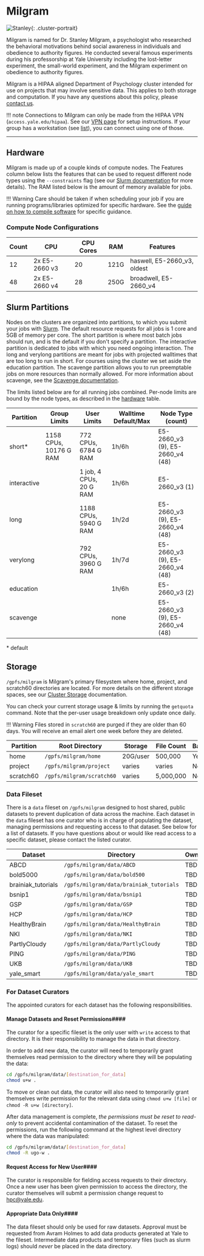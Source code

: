 # Milgram

![Stanley](/img/Stanley-Milgram.jpg){: .cluster-portrait}

Milgram is named for Dr. Stanley Milgram, a psychologist who researched the behavioral motivations behind social awareness in individuals and obedience to authority figures. He conducted several famous experiments during his professorship at Yale University including the lost-letter experiment, the small-world experiment, and the Milgram experiment on obedience to authority figures.

Milgram is a HIPAA aligned Department of Psychology cluster intended for use on projects that may involve sensitive data. This applies to both storage and computation. If you have any questions about this policy, please [contact us](mailto:hpc@yale.edu).

!!! note
    Connections to Milgram can only be made from the HIPAA VPN (`access.yale.edu/hipaa`). See our [VPN page](/clusters-at-yale/access/vpn) for setup instructions. If your group has a workstation (see [list](/clusters-at-yale/clusters/milgram-workstations)), you can connect using one of those.

- - -

## Hardware

Milgram is made up of a couple kinds of compute nodes. The Features column below lists the features that can be used to request different node types using the `--constraints` flag (see our [Slurm documentation](/clusters-at-yale/job-scheduling/resource-requests#features-and-constraints) for more details). The RAM listed below is the amount of memory available for jobs.

!!! Warning
    Care should be taken if when scheduling your job if you are running programs/libraries optimized for specific hardware.
    See the [guide on how to compile software](/clusters-at-yale/applications/compile) for specific guidance.

### Compute Node Configurations

| Count | CPU           | CPU Cores | RAM   | Features                          |
|-------|---------------|-----------|-------|-----------------------------------|
| 12    | 2x E5-2660 v3 | 20        | 121G  | haswell, E5-2660_v3, oldest       |
| 48    | 2x E5-2660 v4 | 28        | 250G  | broadwell, E5-2660_v4             |

## Slurm Partitions

Nodes on the clusters are organized into partitions, to which you submit your jobs with [Slurm](/clusters-at-yale/job-scheduling). The default resource requests for all jobs is 1 core and 5GB of memory per core. The short partition is where most batch jobs should run, and is the default if you don't specify a partition. The interactive partition is dedicated to jobs with which you need ongoing interaction. The long and verylong partitions are meant for jobs with projected walltimes that are too long to run in short. For courses using the cluster we set aside the education partition. The scavenge partition allows you to run preemptable jobs on more resources than normally allowed. For more information about scavenge, see the [Scavenge documentation](/clusters-at-yale/job-scheduling/scavenge).

The limits listed below are for all running jobs combined. Per-node limits are bound by the node types, as described in the [hardware](#hardware) table.

| Partition    | Group Limits           | User Limits             | Walltime Default/Max | Node Type (count)               |
|--------------|------------------------|-------------------------|----------------------|---------------------------------|
| short*       | 1158 CPUs, 10176 G RAM | 772 CPUs, 6784 G RAM    | 1h/6h                | E5-2660_v3 (9), E5-2660_v4 (48) |
| interactive  |                        | 1 job, 4 CPUs, 20 G RAM | 1h/6h                | E5-2660_v3 (1)                  |
| long         |                        | 1188 CPUs, 5940 G RAM   | 1h/2d                | E5-2660_v3 (9), E5-2660_v4 (48) |
| verylong     |                        | 792 CPUs, 3960 G RAM    | 1h/7d                | E5-2660_v3 (9), E5-2660_v4 (48) |
| education    |                        |                         | 1h/6h                | E5-2660_v3 (2)                  |
| scavenge     |                        |                         | none                 | E5-2660_v3 (9), E5-2660_v4 (48) |

\* default

## Storage

`/gpfs/milgram` is Milgram's primary filesystem where home, project, and scratch60 directories are located. For more details on the different storage spaces, see our [Cluster Storage](/clusters-at-yale/data/cluster-storage) documentation.

You can check your current storage usage & limits by running the `getquota` command. Note that the per-user usage breakdown only update once daily.

!!! Warning
    Files stored in `scratch60` are purged if they are older than 60 days. You will receive an email alert one week before they are deleted.

| Partition      | Root Directory             | Storage     | File Count   | Backups |
|----------------|----------------------------|-------------|--------------|---------|
| home           | `/gpfs/milgram/home`       | 20G/user    | 500,000      | Yes     |
| project        | `/gpfs/milgram/project`    | varies      | varies       | No      |
| scratch60      | `/gpfs/milgram/scratch60`  | varies      | 5,000,000    | No      |

### Data Fileset

There is a `data` fileset on `/gpfs/milgram` designed to host shared, public datasets to prevent duplication of data across the machine. Each dataset in the `data` fileset has one curator who is in charge of populating the dataset, managing permissions and requesting access to that dataset. See below for a list of datasets. If you have questions about or would like read access to a specific dataset, please contact the listed curator.

| Dataset            |  Directory                              |Owner               | Curator            |
|--------------------|-----------------------------------------|--------------------|--------------------|
| ABCD               | `/gpfs/milgram/data/ABCD`               | TBD                | TBD                |
| bold5000           | `/gpfs/milgram/data/bold500`            | TBD                | TBD                |
| brainiak_tutorials | `/gpfs/milgram/data/brainiak_tutorials` | TBD                | TBD                |
| bsnip1             | `/gpfs/milgram/data/bsnip1`             | TBD                | TBD                |
| GSP                | `/gpfs/milgram/data/GSP`                | TBD                | TBD                |
| HCP                | `/gpfs/milgram/data/HCP`                | TBD                | TBD                |
| HealthyBrain       | `/gpfs/milgram/data/HealthyBrain`       | TBD                | TBD                |
| NKI                | `/gpfs/milgram/data/NKI`                | TBD                | TBD                |
| PartlyCloudy       | `/gpfs/milgram/data/PartlyCloudy`       | TBD                | TBD                |
| PING               | `/gpfs/milgram/data/PING`               | TBD                | TBD                |
| UKB                | `/gpfs/milgram/data/UKB`                | TBD                | TBD                |
| yale_smart         | `/gpfs/milgram/data/yale_smart`         | TBD                | TBD                |

### For Dataset Curators

The appointed curators for each dataset has the following responsibilities.

#### Manage Datasets and Reset Permissions####

The curator for a specific fileset is the only user with `write` access to that directory. It is their responsibility to manage the data in that directory.

In order to add new data, the curator will need to temporarily grant themselves read permission to the directory where they will be populating the data:

``` bash
cd /gpfs/milgram/data/[destination_for_data]
chmod u+w .
```

To move or clean out data, the curator will also need to temporarily grant themselves write permission for the relevant data using `chmod u+w [file]` or `chmod -R u+w [directory]`.

After data management is complete, *the permissions must be reset to read-only* to prevent accidental contamination of the dataset. To reset the permissions, run the following command at the highest level directory where the data was manipulated:

```bash
cd /gpfs/milgram/data/[destination_for_data]
chmod -R ugo-w .
```


#### Request Access for New User####

The curator is responsible for fielding access requests to their directory. Once a new user has been given permission to access the directory, the curator themselves will submit a permission change request to hpc@yale.edu.

#### Appropriate Data Only####

The data fileset should only be used for raw datasets. Approval must be requested from Avram Holmes to add data products generated at Yale to the fileset. Intermediate data products and temporary files (such as slurm logs) should *never* be placed in the data directory.









